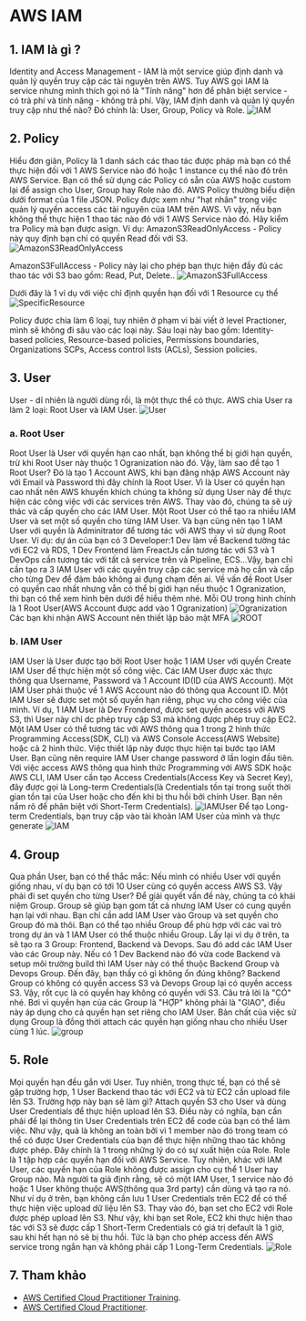 # AWS IAM

## 1. IAM là gì ?
 Identity and Access Management - IAM là một service giúp định danh và quản lý quyền truy cập các tài nguyên trên AWS. Tuy AWS gọi IAM là service nhưng mình thích gọi nó là "Tính năng" hơn để phân biệt service - có trả phí và tính năng - không trả phí. Vậy, IAM định danh và quản lý quyền truy cập như thế nào? Đó chính là: User, Group, Policy và Role.
 ![IAM](resources/0.png "IAM")

## 2. Policy
  Hiểu đơn giản, Policy là 1 danh sách các thao tác được pháp mà bạn có thể thực hiện đối với 1 AWS Service nào đó hoặc 1 instance cụ thể nào đó trên AWS Service. Bạn có thể sử dụng các Policy có sẵn của AWS hoặc custom lại để assign cho User, Group hay Role nào đó. AWS Policy thường biểu diện dưới format của 1 file JSON.
  Policy được xem như "hạt nhân" trong việc quản lý quyền access các tài nguyên của IAM trên AWS. Vì vậy, nếu bạn không thể thực hiện 1 thao tác nào đó với 1 AWS Service nào đó. Hãy kiểm tra Policy mà bạn được asign.
  Ví dụ: 
  AmazonS3ReadOnlyAccess - Policy này quy định bạn chỉ có quyền Read đối với S3. 
  ![AmazonS3ReadOnlyAccess](resources/1.png "AmazonS3ReadOnlyAccess")

  AmazonS3FullAccess - Policy này lại cho phép bạn thực hiện đầy đủ các thao tác với S3 bao gồm: Read, Put, Delete..
  ![AmazonS3FullAccess](resources/2.png "AmazonS3FullAccess")

  Dưới đây là 1 ví dụ với việc chỉ định quyền hạn đối với 1 Resource cụ thể
  ![SpecificResource](resources/3.png "SpecificResource")

  Policy được chia làm 6 loại, tuy nhiên ở phạm vi bài viết ở level Practioner, mình sẽ không đi sâu vào các loại này. Sáu loại này bao gồm: Identity-based policies, Resource-based policies, Permissions boundaries, Organizations SCPs, Access control lists (ACLs), Session policies.

 ## 3. User
  User - dĩ nhiên là người dùng rồi, là một thực thể có thực. AWS chia User ra làm 2 loại: Root User và IAM User. 
   ![User](resources/7.png "User")
  ### a. Root User
  Root User là User với quyền hạn cao nhất, bạn không thể bị giới hạn quyền, trừ khi Root User này thuộc 1 Ogranization nào đó. Vậy, làm sao để tạo 1 Root User? Đó là tạo 1 Account AWS, khi bạn đăng nhập AWS Account này với Email và Password thì đây chính là Root User. Vì là User có quyền hạn cao nhất nên AWS khuyến khích chúng ta không sử dụng User này để thực hiện các công việc với các services trên AWS. Thay vào đó, chúng ta sẽ uỷ thác và cấp quyền cho các IAM User. Một Root User có thể tạo ra nhiều IAM User và set một số quyền cho từng IAM User. Và bạn cũng nên tạo 1 IAM User với quyền là Adminitrator để tương tác với AWS thay vì sử dụng Root User.
  Ví dụ: dự án của bạn có 3 Developer:1 Dev làm về Backend tường tác với EC2 và RDS, 1 Dev Frontend làm FreactJs cần tương tác với S3 và 1 DevOps cần tương tác với tất cả service trên và Pipeline, ECS...Vậy, bạn chỉ cần tạo ra 3 IAM User với các quyền truy cập các service mà họ cần và cấp cho từng Dev để đảm bảo không ai đụng chạm đến ai.
  Về vấn đề Root User có quyền cao nhất nhưng vẫn có thể bị giới hạn nếu thuộc 1 Ogranization, thì bạn có thể xem hình bên dưới để hiểu thêm nhé. Mỗi OU trong hình chính là 1 Root User(AWS Account được add vào 1 Ogranization)
   ![Ogranization](resources/8.png "Ogranization")
  Các bạn khi nhận AWS Account nên thiết lập bảo mật MFA
    ![ROOT](resources/6.jpg "ROOT")
  ### b. IAM User
  IAM User là User được tạo bởi Root User hoặc 1 IAM User với quyền Create IAM User để thực hiện một số công việc. Các IAM User được xác thực thông qua Username, Password và 1 Account ID(ID của AWS Account). Một IAM User phải thuộc về 1 AWS Account nào đó thông qua Account ID. Một IAM User sẽ được set một số quyền hạn riêng, phục vụ cho công việc của mình. Ví dụ, 1 IAM User là Dev Frondend, được set quyền access với AWS S3, thì User này chỉ dc phép truy cập S3 mà không được phép truy cập EC2.
  Một IAM User có thể tương tác với AWS thông qua 1 trong 2 hình thức Programming Access(SDK, CLI) và AWS Console Access(AWS Website) hoặc cả 2 hình thức. Việc thiết lập này được thực hiện tại bước tạo IAM User. Bạn cũng nên require IAM User change password ở lần login đầu tiên. Với việc access AWS thông qua hình thức Programming với AWS SDK hoặc AWS CLI, IAM User cần tạo Access Credentials(Access Key và Secret Key), đây được gọi là Long-term Credentials(là Credentials tồn tại trong suốt thời gian tồn tại của User hoặc cho đến khi bị thu hồi bởi chính User. Bạn nên nắm rõ để phân biệt với Short-Term Credentials).
    ![IAMUser](resources/5.jpg "IAMUser")
  Để tạo Long-term Credentials, bạn truy cập vào tài khoản IAM User của mình và thực generate
     ![IAM](resources/9.png "IAM")



## 4. Group
  Qua phần User, bạn có thể thắc mắc: Nếu mình có nhiều User với quyền giống nhau, ví dụ bạn có tới 10 User cùng có quyền access AWS S3. Vậy phải đi set quyền cho từng User? Để giải quyết vấn đề này, chúng ta có khái niệm Group. Group sẽ giúp bạn gom tất cả nhưng IAM User có cung quyền hạn lại với nhau. Bạn chỉ cần add IAM User vào Group và set quyền cho Group đó mà thôi.
  Bạn có thể tạo nhiều Group để phù hợp với các vai trò trong dự án và 1 IAM User có thể thuộc nhiều Group. Lấy lại ví dụ ở trên, ta sẽ tạo ra 3 Group: Frontend, Backend và Devops. Sau đó add các IAM User vào các Group này. Nếu có 1 Dev Backend nào đó vừa code Backend và setup môi trường build thì IAM User này có thể thuộc Backend Group và Devops Group. Đến đây, bạn thấy có gì không ổn đúng không? Backend Group có không có quyền access S3 và Devops Group lại có quyền access S3. Vậy, rốt cục là có quyền hay không có quyền với S3. Câu trả lời là "CÓ" nhé. Bơi vì quyền hạn của các Group là "HỢP" không phải là "GIAO", điều này áp dụng cho cả quyền hạn set riêng cho IAM User.
  Bản chất của việc sử dụng Group là đồng thời attach các quyền hạn giống nhau cho nhiều User cùng 1 lúc.
  ![group](resources/4.png "group")

## 5. Role
  Mọi quyền hạn đều gắn với User. Tuy nhiên, trong thực tế, bạn có thể sẽ gặp trường hợp, 1 User Backend thao tác với EC2 và từ EC2 cần upload file lên S3. Trường hợp này bạn sẽ làm gì? Attach quyền S3 cho User và dùng User Credentials để thực hiện upload lên S3. Điều này có nghĩa, bạn cần phải để lại thông tin User Credentials trên EC2 để code của bạn có thể làm việc. Như vậy, quả là không an toàn bởi vì 1 member nào đó trong team có thể có được User Credentials của bạn để thực hiện những thao tác không được phép. Đây chính là 1 trong những lý do có sự xuất hiện của Role. 
  Role là 1 tập hợp các quyền hạn đối với AWS Service. Tuy nhiên, khác với IAM User, các quyền hạn của Role không được assign cho cụ thể 1 User hay Group nào. Mà người ta giả định rằng, sẽ có một IAM User, 1 service nào đó hoặc 1 User không thuộc AWS(thông qua 3rd party) cần dùng và tạo ra nó.
  Như ví dụ ở trên, bạn không cần lưu 1 User Credentials trên EC2 để có thể thực hiện việc upload dữ liệu lên S3. Thay vào đó, bạn set cho EC2 với Role được phép upload lên S3. Như vậy, khi bạn set Role, EC2 khi thực hiện thao tác với S3 sẽ được cấp 1 Short-Term Credentials có giá trị default là 1 giờ, sau khi hết hạn nó sẽ bị thu hồi. Tức là bạn cho phép access đến AWS service trong ngắn hạn và không phải cấp 1 Long-Term Credentials.
   ![Role](resources/10.png "Role")

## 7. Tham khảo
- [AWS Certified Cloud Practitioner Training](https://www.youtube.com/watch?v=3hLmDS179YE&t=11s "AWS Certified Cloud Practitioner Training").
- [AWS Certified Cloud Practitioner](https://d1.awsstatic.com/training-and-certification/docs-cloud-practitioner/AWS-Certified-Cloud-Practitioner_Exam-Guide.pdf "(CLF-C01) Exam Guide").

